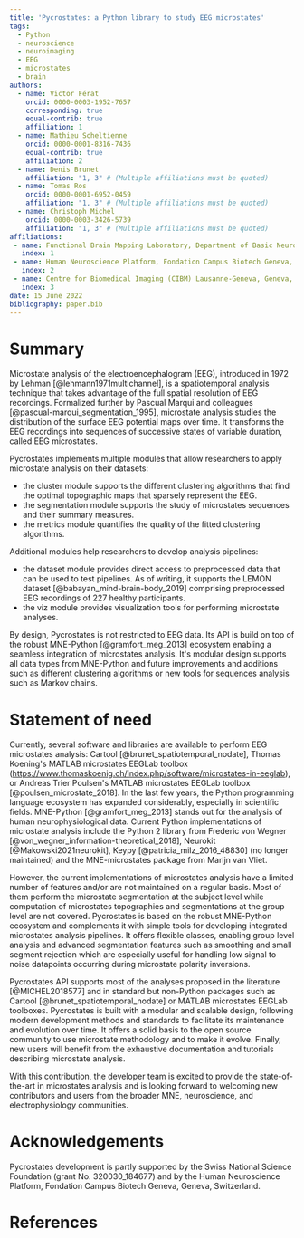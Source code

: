 ```yaml
---
title: 'Pycrostates: a Python library to study EEG microstates'
tags:
  - Python
  - neuroscience
  - neuroimaging
  - EEG
  - microstates
  - brain
authors:
  - name: Victor Férat
    orcid: 0000-0003-1952-7657
    corresponding: true
    equal-contrib: true
    affiliation: 1
  - name: Mathieu Scheltienne
    orcid: 0000-0001-8316-7436
    equal-contrib: true
    affiliation: 2
  - name: Denis Brunet
    affiliation: "1, 3" # (Multiple affiliations must be quoted)
  - name: Tomas Ros
    orcid: 0000-0001-6952-0459
    affiliation: "1, 3" # (Multiple affiliations must be quoted)
  - name: Christoph Michel
    orcid: 0000-0003-3426-5739
    affiliation: "1, 3" # (Multiple affiliations must be quoted)
affiliations:
 - name: Functional Brain Mapping Laboratory, Department of Basic Neurosciences, Campus Biotech, University of Geneva, Geneva, Switzerland
   index: 1
 - name: Human Neuroscience Platform, Fondation Campus Biotech Geneva, Geneva, Switzerland
   index: 2
 - name: Centre for Biomedical Imaging (CIBM) Lausanne-Geneva, Geneva, Switzerland
   index: 3
date: 15 June 2022
bibliography: paper.bib
---
```


# Summary

Microstate analysis of the electroencephalogram (EEG), introduced in 1972 by
Lehman [@lehmann1971multichannel], is a spatiotemporal analysis technique that
takes advantage of the full spatial resolution of EEG recordings. Formalized
further by Pascual Marqui and colleagues [@pascual-marqui_segmentation_1995],
microstate analysis studies the distribution of the surface EEG potential maps
over time. It transforms the EEG recordings into sequences of successive states
of variable duration, called EEG microstates.

Pycrostates implements multiple modules that allow researchers to apply
microstate analysis on their datasets:

- the cluster module supports the different clustering algorithms that find the
  optimal topographic maps that sparsely represent the EEG.
- the segmentation module supports the study of microstates sequences and their
  summary measures.
- the metrics module quantifies the quality of the fitted clustering
  algorithms.

Additional modules help researchers to develop analysis pipelines:

- the dataset module provides direct access to preprocessed data that can be
  used to test pipelines. As of writing, it supports the LEMON dataset
  [@babayan_mind-brain-body_2019] comprising preprocessed EEG recordings of 227
  healthy participants.
- the viz module provides visualization tools for performing microstate
  analyses.

By design, Pycrostates is not restricted to EEG data. Its API is build on top
of the robust MNE-Python [@gramfort_meg_2013] ecosystem enabling a seamless
integration of microstates analysis. It's modular design supports all data
types from MNE-Python and future improvements and additions such as different
clustering algorithms or new tools for sequences analysis such as Markov
chains.

# Statement of need

Currently, several software and libraries are available to perform EEG
microstates analysis: Cartool [@brunet_spatiotemporal_nodate], Thomas Koening's
MATLAB microstates EEGLab toolbox (https://www.thomaskoenig.ch/index.php/software/microstates-in-eeglab),
or Andreas Trier Poulsen's MATLAB microstates EEGLab toolbox
[@poulsen_microstate_2018]. In the last few years, the Python programming
language ecosystem has expanded considerably, especially in scientific fields.
MNE-Python [@gramfort_meg_2013] stands out for the analysis of
human neurophysiological data. Current Python implementations of microstate
analysis include the Python 2 library from Frederic von Wegner
[@von_wegner_information-theoretical_2018], Neurokit [@Makowski2021neurokit],
Keypy [@patricia_milz_2016_48830] (no longer maintained) and the
MNE-microstates package from Marijn van Vliet.

However, the current implementations of microstates analysis have a limited
number of features and/or are not maintained on a regular basis. Most of them
perform the microstate segmentation at the subject level while computation of
microstates topographies and segmentations at the group level are not covered.
Pycrostates is based on the robust MNE-Python ecosystem and complements it with
simple tools for developing integrated microstates analysis pipelines. It
offers flexible classes, enabling group level analysis and advanced
segmentation features such as smoothing and small segment rejection which are
especially useful for handling low signal to noise datapoints occurring during
microstate polarity inversions.

Pycrostates API supports most of the analyses proposed in the literature
[@MICHEL2018577] and in standard but non-Python packages such as
Cartool [@brunet_spatiotemporal_nodate] or MATLAB microstates EEGLab toolboxes.
Pycrostates is built with a modular and scalable design, following modern
development methods and standards to facilitate its maintenance and evolution
over time. It offers a solid basis to the open source community to use
microstate methodology and to make it evolve. Finally, new users will benefit
from the exhaustive documentation and tutorials describing microstate analysis.

With this contribution, the developer team is excited to provide the
state-of-the-art in microstates analysis and is looking forward to welcoming
new contributors and users from the broader MNE, neuroscience, and
electrophysiology communities.

# Acknowledgements

Pycrostates development is partly supported by the Swiss National Science
Foundation (grant No. 320030_184677) and by the Human Neuroscience Platform,
Fondation Campus Biotech Geneva, Geneva, Switzerland.

# References
